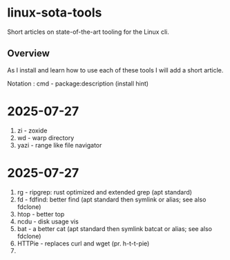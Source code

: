 # linux-sota-tools
Short articles on state-of-the-art tooling for the Linux cli.

## Overview
As I install and learn how to use each of these tools I will add a short article.

Notation : cmd - package:description (install hint)

# 2025-07-27
1. zi - zoxide
2. wd - warp directory
3. yazi - range like file navigator

# 2025-07-27

1. rg - ripgrep: rust optimized and extended grep (apt standard)
2. fd - fdfind: better find (apt standard then symlink or alias; see also fdclone)
3. htop - better top
4. ncdu - disk usage vis
5. bat - a better cat (apt standard then symlink batcat or alias; see also fdclone)
6. HTTPie - replaces curl and wget (pr. h-t-t-pie)
7. 
